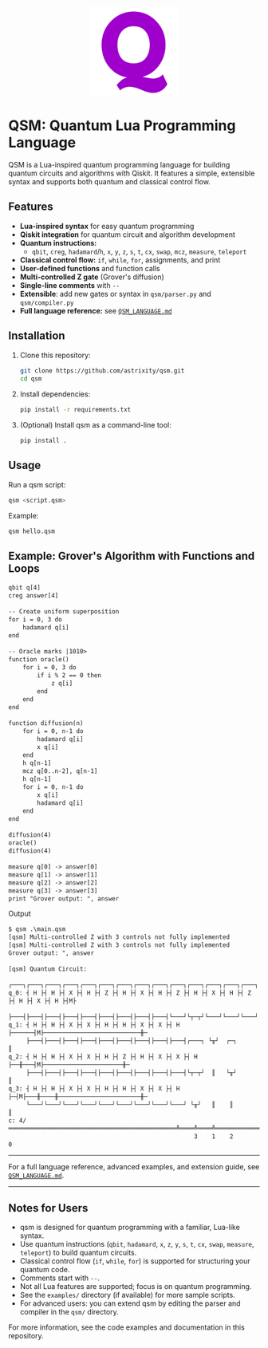 
<p align="center">
  <img src="qsm_logo.png" alt="QSM Logo" width="180"/>
</p>

# QSM: Quantum Lua Programming Language


QSM is a Lua-inspired quantum programming language for building quantum circuits and algorithms with Qiskit. It features a simple, extensible syntax and supports both quantum and classical control flow.



## Features
- **Lua-inspired syntax** for easy quantum programming
- **Qiskit integration** for quantum circuit and algorithm development
- **Quantum instructions:**
  - `qbit`, `creg`, `hadamard`/`h`, `x`, `y`, `z`, `s`, `t`, `cx`, `swap`, `mcz`, `measure`, `teleport`
- **Classical control flow:** `if`, `while`, `for`, assignments, and print
- **User-defined functions** and function calls
- **Multi-controlled Z gate** (Grover's diffusion)
- **Single-line comments** with `--`
- **Extensible**: add new gates or syntax in `qsm/parser.py` and `qsm/compiler.py`
- **Full language reference:** see [`QSM_LANGUAGE.md`](QSM_LANGUAGE.md)

## Installation

1. Clone this repository:
   ```sh
   git clone https://github.com/astrixity/qsm.git
   cd qsm
   ```
2. Install dependencies:
   ```sh
   pip install -r requirements.txt
   ```
3. (Optional) Install qsm as a command-line tool:
   ```sh
   pip install .
   ```

## Usage

Run a qsm script:
```sh
qsm <script.qsm>
```

Example:
```sh
qsm hello.qsm
```


## Example: Grover's Algorithm with Functions and Loops

```qsm
qbit q[4]
creg answer[4]

-- Create uniform superposition
for i = 0, 3 do
    hadamard q[i]
end

-- Oracle marks |1010>
function oracle()
    for i = 0, 3 do
        if i % 2 == 0 then
            z q[i]
        end
    end
end

function diffusion(n)
    for i = 0, n-1 do
        hadamard q[i]
        x q[i]
    end
    h q[n-1]
    mcz q[0..n-2], q[n-1]
    h q[n-1]
    for i = 0, n-1 do
        x q[i]
        hadamard q[i]
    end
end

diffusion(4)
oracle()
diffusion(4)

measure q[0] -> answer[0]
measure q[1] -> answer[1]
measure q[2] -> answer[2]
measure q[3] -> answer[3]
print "Grover output: ", answer
```

Output

```
$ qsm .\main.qsm
[qsm] Multi-controlled Z with 3 controls not fully implemented
[qsm] Multi-controlled Z with 3 controls not fully implemented
Grover output: ", answer

[qsm] Quantum Circuit:
     ┌───┐┌───┐┌───┐┌───┐┌───┐┌───┐┌───┐┌───┐┌───┐┌───┐┌───┐┌───┐┌───┐┌───┐┌───┐┌───┐┌─┐
q_0: ┤ H ├┤ H ├┤ X ├┤ H ├┤ Z ├┤ H ├┤ X ├┤ H ├┤ Z ├┤ H ├┤ X ├┤ H ├┤ Z ├┤ H ├┤ X ├┤ H ├┤M├
     ├───┤├───┤├───┤├───┤├───┤├───┤├───┤├───┤├───┤└───┘└┬─┬┘└───┘└───┘└───┘└───┘└───┘└╥┘
q_1: ┤ H ├┤ H ├┤ X ├┤ X ├┤ H ├┤ H ├┤ X ├┤ X ├┤ H ├──────┤M├───────────────────────────╫─
     ├───┤├───┤├───┤├───┤├───┤├───┤├───┤├───┤├───┤┌───┐ └╥┘  ┌─┐                      ║
q_2: ┤ H ├┤ H ├┤ X ├┤ X ├┤ H ├┤ Z ├┤ H ├┤ X ├┤ X ├┤ H ├──╫───┤M├──────────────────────╫─
     ├───┤├───┤├───┤├───┤├───┤├───┤├───┤├───┤├───┤└┬─┬┘  ║   └╥┘                      ║
q_3: ┤ H ├┤ H ├┤ X ├┤ X ├┤ H ├┤ H ├┤ X ├┤ X ├┤ H ├─┤M├───╫────╫───────────────────────╫─
     └───┘└───┘└───┘└───┘└───┘└───┘└───┘└───┘└───┘ └╥┘   ║    ║                       ║
c: 4/═══════════════════════════════════════════════╩════╩════╩═══════════════════════╩═
                                                    3    1    2                       0
```

---

For a full language reference, advanced examples, and extension guide, see [`QSM_LANGUAGE.md`](QSM_LANGUAGE.md).

---

## Notes for Users

- qsm is designed for quantum programming with a familiar, Lua-like syntax.
- Use quantum instructions (`qbit`, `hadamard`, `x`, `z`, `y`, `s`, `t`, `cx`, `swap`, `measure`, `teleport`) to build quantum circuits.
- Classical control flow (`if`, `while`, `for`) is supported for structuring your quantum code.
- Comments start with `--`.
- Not all Lua features are supported; focus is on quantum programming.
- See the `examples/` directory (if available) for more sample scripts.
- For advanced users: you can extend qsm by editing the parser and compiler in the `qsm/` directory.

For more information, see the code examples and documentation in this repository.
